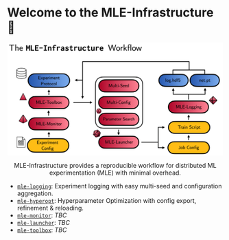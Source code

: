 # Welcome to the MLE-Infrastructure 🔬

<a href="toolbox-workflow.png"><img src="toolbox-workflow.png" width="800" align="center" /></a>

<p align="center">
MLE-Infrastructure provides a reproducible workflow for distributed ML experimentation (MLE) with minimal overhead.

- [`mle-logging`](https://github.com/mle-infrastructure/mle-logging): Experiment logging with easy multi-seed and configuration aggregation.
- [`mle-hyperopt`](https://github.com/mle-infrastructure/mle-hyperopt): Hyperparameter Optimization with config export, refinement & reloading.
- [`mle-monitor`](https://github.com/mle-infrastructure/mle-monitor): *TBC*
- [`mle-launcher`](https://github.com/mle-infrastructure/mle-launcher): *TBC*
- [`mle-toolbox`](https://github.com/mle-infrastructure/mle-toolbox): *TBC*
</p>
